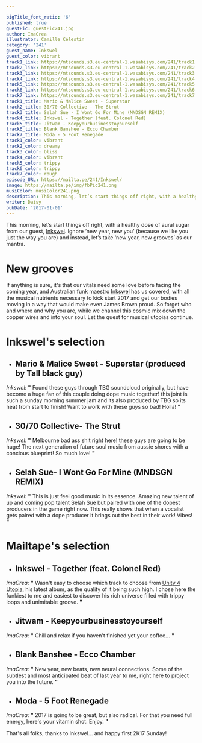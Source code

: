```yaml
---

bigTitle_font_ratio: '6'
published: true
guestPic: guestPic241.jpg
author: ImaCrea
illustrator: Camille Célestin
category: '241'
guest_name: Inkswel
guest_color: vibrant
track1_link: https://mtsounds.s3.eu-central-1.wasabisys.com/241/track1.mp3
track2_link: https://mtsounds.s3.eu-central-1.wasabisys.com/241/track2.mp3
track3_link: https://mtsounds.s3.eu-central-1.wasabisys.com/241/track3.mp3
track4_link: https://mtsounds.s3.eu-central-1.wasabisys.com/241/track4.mp3
track5_link: https://mtsounds.s3.eu-central-1.wasabisys.com/241/track5.mp3
track6_link: https://mtsounds.s3.eu-central-1.wasabisys.com/241/track6.mp3
track7_link: https://mtsounds.s3.eu-central-1.wasabisys.com/241/track7.mp3
track1_title: Mario & Malice Sweet - Superstar
track2_title: 30/70 Collective - The Strut
track3_title: Selah Sue - I Wont Go For Mine (MNDSGN REMIX)
track4_title: Inkswel - Together (feat. Colonel Red)
track5_title: Jitwam - Keepyourbusinesstoyourself
track6_title: Blank Banshee - Ecco Chamber
track7_title: Moda - 5 Foot Renegade
track1_color: vibrant
track2_color: dreamy
track3_color: bliss
track4_color: vibrant
track5_color: trippy
track6_color: trippy
track7_color: rough
episode_URL: https://mailta.pe/241/Inkswel/
image: https://mailta.pe/img/fbPic241.png
musiColor: musiColor241.png
description: This morning, let’s start things off right, with a healthy dose of aural sugar from our guest, Inkswel. Ignore ‘new year, new you’ (because we like you just the way you are) and instead, let’s take ‘new year, new grooves’ as our mantra.
writer: Daisy
pubDate: '2017-01-01'
---
```

This morning, let’s start things off right, with a healthy dose of aural sugar from our guest, [Inkswel](https://inkswel.bandcamp.com/). Ignore ‘new year, new you’ (because we like you just the way you are) and instead, let’s take ‘new year, new grooves’ as our mantra.

# New grooves

If anything is sure, it's that our vitals need some love before facing the coming year, and Australian funk maestro [Inkswel](https://inkswel.bandcamp.com/) has us covered, with all the musical nutrients necessary to kick start 2017 and get our bodies moving in a way that would make even James Brown proud. So forget who and where and why you are, while we channel this cosmic mix down the copper wires and into your soul. Let the quest for musical utopias continue.

# Inkswel's selection

+ ## Mario & Malice Sweet - Superstar (produced by Tall black guy)
_Inkswel_: **"** Found these guys through TBG soundcloud originally, but have become a huge fan of this couple doing dope music together! this joint is such a sunday morning summer jam and its also produced by TBG so its heat from start to finish! Want to work with these guys so bad! Holla! **"** 

+ ## 30/70 Collective- The Strut
_Inkswel_: **"** Melbourne bad ass shit right here! these guys are going to be huge! The next generation of future soul music from aussie shores with a concious blueprint! So much love! **"** 

+ ## Selah Sue- I Wont Go For Mine (MNDSGN REMIX)
_Inkswel_: **"** This is just feel good music in its essence. Amazing new talent of up and coming pop talent Selah Sue but paired with one of the dopest producers in the game right now. This really shows that when a vocalist gets paired with a dope producer it brings out the best in their work! Vibes! **"** 

# Mailtape's selection

+ ## Inkswel - Together (feat. Colonel Red)
_ImaCrea_: **"** Wasn't easy to choose which track to choose from [Unity 4 Utopia](https://inkswel.bandcamp.com/album/unity-4-utopia), his latest album, as the quality of it being such high. I chose here the funkiest to me and easiest to discover his rich universe filled with trippy loops and unimitable groove. **"** 

+ ## Jitwam - Keepyourbusinesstoyourself
_ImaCrea_: **"** Chill and relax if you haven't finished yet your coffee... **"** 

+ ## Blank Banshee - Ecco Chamber
_ImaCrea_: **"** New year, new beats, new neural connections. Some of the subtlest and most anticipated beat of last year to me, right here to project you into the future. **"** 

+ ## Moda - 5 Foot Renegade
_ImaCrea_: **"** 2017 is going to be great, but also radical. For that you need full energy, here's your vitamin shot. Enjoy. **"** 

That's all folks, thanks to Inkswel... and happy first 2K17 Sunday!
